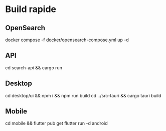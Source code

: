# Build rapide

## OpenSearch
docker compose -f docker/opensearch-compose.yml up -d

## API
cd search-api && cargo run

## Desktop
cd desktop/ui && npm i && npm run build
cd ../src-tauri && cargo tauri build

## Mobile
cd mobile && flutter pub get
flutter run -d android
